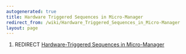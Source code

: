 ```yaml
---
autogenerated: true
title: Hardware Triggered Sequences in Micro-Manager
redirect_from: /wiki/Hardware_Triggered_Sequences_in_Micro-Manager
layout: page
---
```


1.  REDIRECT [Hardware-Triggered Sequences in
    Micro-Manager](Hardware-Triggered_Sequences_in_Micro-Manager "wikilink")
